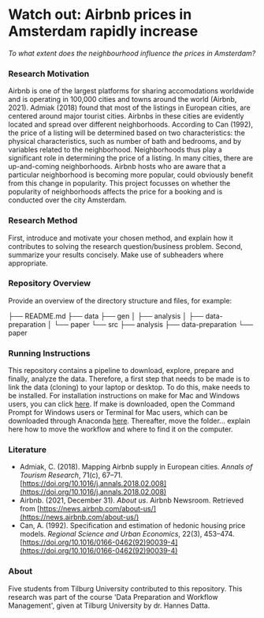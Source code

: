 # **Watch out: Airbnb prices in Amsterdam rapidly increase**
*To what extent does the neighbourhood influence the prices in Amsterdam?*

### **Research Motivation**
Airbnb is one of the largest platforms for sharing accomodations worldwide and is operating in 100,000 cities and towns around the world (Airbnb, 2021). Admiak (2018) found that most of the listings in European cities, are centered around major tourist cities. Airbnbs in these cities are evidently located and spread over different neighborhoods. According to Can (1992), the price of a listing will be determined based on two characteristics: the physical characteristics, such as number of bath and bedrooms, and by variables related to the neighborhood. Neighborhoods thus play a significant role in determining the price of a listing. In many cities, there are up-and-coming neighborhoods. Airbnb hosts who are aware that a particular neighborhood is becoming more popular, could obviously benefit from this change in popularity. 
This project focusses on whether the popularity of neighborhoods affects the price for a booking and is conducted over the city Amsterdam.

### **Research Method**
First, introduce and motivate your chosen method, and explain how it contributes to solving the research question/business problem.
Second, summarize your results concisely. Make use of subheaders where appropriate.

### **Repository Overview**
Provide an overview of the directory structure and files, for example:

├── README.md
├── data
├── gen
│   ├── analysis
│   ├── data-preparation
│   └── paper
└── src
    ├── analysis
    ├── data-preparation
    └── paper

### **Running Instructions**
This repository contains a pipeline to download, explore, prepare and finally, analyze the data. Therefore, a first step that needs to be made is to link the data (cloning) to your laptop or desktop. To do this, make needs to be installed. For installation instructions on make for Mac and Windows users, you can click [here](https://tilburgsciencehub.com/building-blocks/configure-your-computer/automation-and-workflows/make/). If make is downloaded, open the Command Prompt for Windows users or Terminal for Mac users, which can be downloaded through Anaconda [here](https://www.anaconda.com/products/individual). Thereafter, move the folder... explain here how to move the workflow and where to find it on the computer.

### **Literature**
- Admiak, C. (2018). Mapping Airbnb supply in European cities. *Annals of Tourism Research*, 71(c), 67–71. [https://doi.org/10.1016/j.annals.2018.02.008](https://doi.org/10.1016/j.annals.2018.02.008)
- Airbnb. (2021, December 31). *About us*. Airbnb Newsroom. Retrieved from [https://news.airbnb.com/about-us/](https://news.airbnb.com/about-us/)
- Can, A. (1992). Specification and estimation of hedonic housing price models. *Regional Science and Urban Economics*, 22(3), 453–474. [https://doi.org/10.1016/0166-0462(92)90039-4](https://doi.org/10.1016/0166-0462(92)90039-4)

### **About**
Five students from Tilburg University contributed to this repository. This research was part of the course 'Data Preparation and Workflow Management', given at Tilburg University by dr. Hannes Datta.
